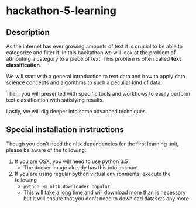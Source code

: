 # hackathon-5-learning

## Description

As the internet has ever growing amounts of text it is crucial to be able to categorize and filter it. In this hackathon we will look at the problem of attributing a category to a piece of text. This problem is often called **text classification**.

We will start with a general introduction to text data and how to apply data science concepts and algorithms to such a peculiar kind of data. 

Then, you will presented with specific tools and workflows to easily perform text classification with satisfying results. 

Lastly, we will dig deeper into some advanced techniques.


## Special installation instructions

Though you don't need the nltk dependencies for the first learning unit, please be aware
of the following:

1. If you are OSX, you will need to use python 3.5
    - The docker image already has this into account
1. If you are using regular python virtual environments, execute the following
    - `python -m nltk.downloader popular`
    - This will take a long time and will download more than is necessary but
      it will ensure that you don't need to download datasets any more
